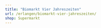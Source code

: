 ```yaml
---
title: "Biomarkt Vier Jahreszeiten"
url: /erlangen/biomarkt-vier-jahreszeiten/
shop: Supermarkt
---
```

